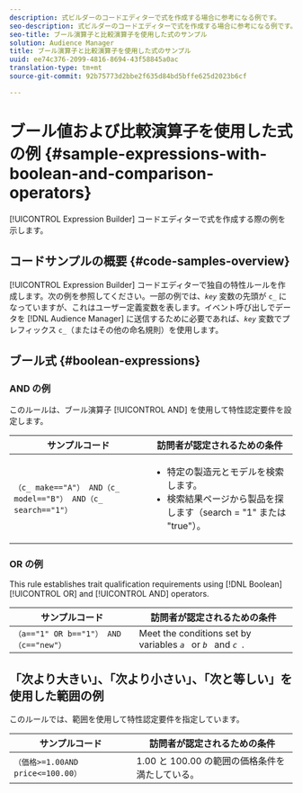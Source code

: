 ```yaml
---
description: 式ビルダーのコードエディターで式を作成する場合に参考になる例です。
seo-description: 式ビルダーのコードエディターで式を作成する場合に参考になる例です。
seo-title: ブール演算子と比較演算子を使用した式のサンプル
solution: Audience Manager
title: ブール演算子と比較演算子を使用した式のサンプル
uuid: ee74c376-2099-4816-8694-43f58845a0ac
translation-type: tm+mt
source-git-commit: 92b75773d2bbe2f635d84bd5bffe625d2023b6cf

---
```



# ブール値および比較演算子を使用した式の例 {#sample-expressions-with-boolean-and-comparison-operators}

[!UICONTROL Expression Builder] コードエディターで式を作成する際の例を示します。

## コードサンプルの概要 {#code-samples-overview}

<!-- r_tb_expression_samples.xml -->

[!UICONTROL Expression Builder] コードエディターで独自の特性ルールを作成します。次の例を参照してください。一部の例では、*`key`* 変数の先頭が `c_` になっていますが、これはユーザー定義変数を表します。イベント呼び出しでデータを [!DNL Audience Manager] に送信するために必要であれば、*`key`* 変数でプレフィックス `c_`（またはその他の命名規則）を使用します。

## ブール式 {#boolean-expressions}

### AND の例

このルールは、ブール演算子 [!UICONTROL AND] を使用して特性認定要件を設定します。

<table id="table_7C5E23EC9E0F43B182EA9771D7BB6E87"> 
 <thead> 
  <tr> 
   <th colname="col1" class="entry"> サンプルコード </th> 
   <th colname="col2" class="entry"> 訪問者が認定されるための条件 </th> 
  </tr> 
 </thead>
 <tbody> 
  <tr> 
   <td colname="col1"><code>（c_ make=="A"） AND（c_ model=="B"） AND（c_ search=="1"）</code> </td> 
   <td colname="col2"> 
    <ul id="ul_F1BB5084FB794BE7A3569F9C106FC481"> 
     <li id="li_56E8C3BACF1C4B33A46CF92C51FF2286">特定の製造元とモデルを検索します。 </li> 
     <li id="li_DD55F053BFCF4B0888B6994013000DB2">検索結果ページから製品を探します（search = "1" または "true"）。 </li> 
    </ul> </td> 
  </tr> 
 </tbody> 
</table>

### OR の例

This rule establishes trait qualification requirements using [!DNL Boolean] [!UICONTROL OR] and [!UICONTROL AND] operators.

<table id="table_6E8BA5EE1D7F4DCC9A92074D0C2C050E"> 
 <thead> 
  <tr> 
   <th colname="col1" class="entry"> サンプルコード </th> 
   <th colname="col2" class="entry"> 訪問者が認定されるための条件 </th> 
  </tr> 
 </thead>
 <tbody> 
  <tr> 
   <td colname="col1"><code>（a=="1" OR b=="1"） AND（c=="new"）</code> </td> 
   <td colname="col2"> Meet the conditions set by variables <code><i>a </i></code> or <code><i>b </i></code> and <code><i>c </i></code>. </td> 
  </tr> 
 </tbody> 
</table>

## 「次より大きい」、「次より小さい」、「次と等しい」を使用した範囲の例

このルールでは、範囲を使用して特性認定要件を指定しています。

<table id="table_988DE28E35D94348ADD334FB4C9F68D3"> 
 <thead> 
  <tr> 
   <th colname="col1" class="entry"> サンプルコード </th> 
   <th colname="col2" class="entry"> 訪問者が認定されるための条件 </th> 
  </tr> 
 </thead>
 <tbody> 
  <tr> 
   <td colname="col1"><code>（価格&gt;=1.00AND price&lt;=100.00）</code> </td> 
   <td colname="col2"> 1.00 と 100.00 の範囲の価格条件を満たしている。 </td> 
  </tr> 
 </tbody> 
</table>